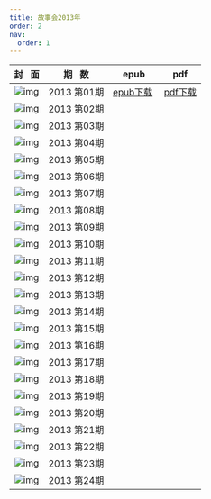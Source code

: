```yaml
---
title: 故事会2013年
order: 2
nav:
  order: 1
---
```

|                          封   面                          |  期   数  |             epub             |            pdf            |
| :---------------------------------------------------------: | :----------: | :--------------------------: | :-----------------------: |
| ![img](../../../public/images/gushihui/gsh2013/gsh201301.jpg) | 2013 第01期 | [epub下载](http://www.qq.com)  | [pdf下载](http://www.qq.com) |
| ![img](../../../public/images/gushihui/gsh2013/gsh201302.jpg) | 2013 第02期 |                              |                          |
| ![img](../../../public/images/gushihui/gsh2013/gsh201303.jpg) | 2013 第03期 |                              |                          |
| ![img](../../../public/images/gushihui/gsh2013/gsh201304.jpg) | 2013 第04期 |                              |                          |
| ![img](../../../public/images/gushihui/gsh2013/gsh201305.jpg) | 2013 第05期 |                              |                          |
| ![img](../../../public/images/gushihui/gsh2013/gsh201306.jpg) | 2013 第06期 |                              |                          |
| ![img](../../../public/images/gushihui/gsh2013/gsh201307.jpg) | 2013 第07期 |                              |                          |
| ![img](../../../public/images/gushihui/gsh2013/gsh201308.jpg) | 2013 第08期 |                              |                          |
| ![img](../../../public/images/gushihui/gsh2013/gsh201309.jpg) | 2013 第09期 |                              |                          |
| ![img](../../../public/images/gushihui/gsh2013/gsh201310.jpg) | 2013 第10期 |                              |                          |
| ![img](../../../public/images/gushihui/gsh2013/gsh201311.jpg) | 2013 第11期 |                              |                          |
| ![img](../../../public/images/gushihui/gsh2013/gsh201312.jpg) | 2013 第12期 |                              |                          |
| ![img](../../../public/images/gushihui/gsh2013/gsh201313.jpg) | 2013 第13期 |                              |                          |
| ![img](../../../public/images/gushihui/gsh2013/gsh201314.jpg) | 2013 第14期 |                              |                          |
| ![img](../../../public/images/gushihui/gsh2013/gsh201315.jpg) | 2013 第15期 |                              |                          |
| ![img](../../../public/images/gushihui/gsh2013/gsh201316.jpg) | 2013 第16期 |                              |                          |
| ![img](../../../public/images/gushihui/gsh2013/gsh201317.jpg) | 2013 第17期 |                              |                          |
| ![img](../../../public/images/gushihui/gsh2013/gsh201318.jpg) | 2013 第18期 |                              |                          |
| ![img](../../../public/images/gushihui/gsh2013/gsh201319.jpg) | 2013 第19期 |                              |                          |
| ![img](../../../public/images/gushihui/gsh2013/gsh201320.jpg) | 2013 第20期 |                              |                          |
| ![img](../../../public/images/gushihui/gsh2013/gsh201321.jpg) | 2013 第21期 |                              |                          |
| ![img](../../../public/images/gushihui/gsh2013/gsh201322.jpg) | 2013 第22期 |                              |                          |
| ![img](../../../public/images/gushihui/gsh2013/gsh201323.jpg) | 2013 第23期 |                              |                          |
| ![img](../../../public/images/gushihui/gsh2013/gsh201324.jpg) | 2013 第24期 |                              |                          |
